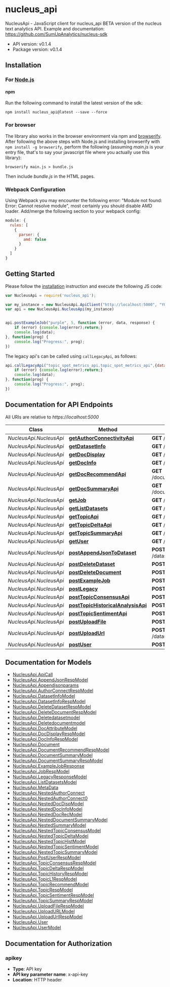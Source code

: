 # nucleus_api

NucleusApi - JavaScript client for nucleus_api
BETA version of the nucleus text analytics API. Example and documentation: https://github.com/SumUpAnalytics/nucleus-sdk

- API version: v0.1.4
- Package version: v0.1.4

## Installation

### For [Node.js](https://nodejs.org/)

#### npm

Run the following command to install the latest version of the sdk:

```shell
npm install nucleus_api@latest --save --force
```

### For browser

The library also works in the browser environment via npm and [browserify](http://browserify.org/). After following
the above steps with Node.js and installing browserify with `npm install -g browserify`,
perform the following (assuming *main.js* is your entry file, that's to say your javascript file where you actually 
use this library):

```shell
browserify main.js > bundle.js
```

Then include *bundle.js* in the HTML pages.

### Webpack Configuration

Using Webpack you may encounter the following error: "Module not found: Error:
Cannot resolve module", most certainly you should disable AMD loader. Add/merge
the following section to your webpack config:

```javascript
module: {
  rules: [
    {
      parser: {
        amd: false
      }
    }
  ]
}
```

## Getting Started

Please follow the [installation](#installation) instruction and execute the following JS code:

```javascript
var NucleusApi = require('nucleus_api');

var my_instance = new NucleusApi.ApiClient("http://localhost:5000", "YOUR_API_KEY")
var api = new NucleusApi.NucleusApi(my_instance)


api.postExampleJob("purple", 5, function (error, data, response) {
    if (error) {console.log(error);return;}
    console.log(data);
}, function(prog) {
    console.log("Progress:", prog);
})

```

The legacy api's can be called using `callLegacyApi`, as follows:

```javascript
api.callLegacyApi("topic_spot_metrics_api.topic_spot_metrics_api",{dataset:"my_dataset"}, function (error, data, response) {
    if (error) {console.log(error);return;}
    console.log(data);
}, function(prog) {
    console.log("Progress:", prog);
})
```

## Documentation for API Endpoints

All URIs are relative to *https://localhost:5000*

Class | Method | HTTP request | Description
------------ | ------------- | ------------- | -------------
*NucleusApi.NucleusApi* | [**getAuthorConnectivityApi**](docs/NucleusApi.md#getAuthorConnectivityApi) | **GET** /topics/author_connectivity | 
*NucleusApi.NucleusApi* | [**getDatasetInfo**](docs/NucleusApi.md#getDatasetInfo) | **GET** /datasets/dataset_info | 
*NucleusApi.NucleusApi* | [**getDocDisplay**](docs/NucleusApi.md#getDocDisplay) | **GET** /documents/document_display | 
*NucleusApi.NucleusApi* | [**getDocInfo**](docs/NucleusApi.md#getDocInfo) | **GET** /documents/document_info | 
*NucleusApi.NucleusApi* | [**getDocRecommendApi**](docs/NucleusApi.md#getDocRecommendApi) | **GET** /documents/document_recommend | 
*NucleusApi.NucleusApi* | [**getDocSummaryApi**](docs/NucleusApi.md#getDocSummaryApi) | **GET** /documents/document_summary | 
*NucleusApi.NucleusApi* | [**getJob**](docs/NucleusApi.md#getJob) | **GET** /jobs | 
*NucleusApi.NucleusApi* | [**getListDatasets**](docs/NucleusApi.md#getListDatasets) | **GET** /datasets | 
*NucleusApi.NucleusApi* | [**getTopicApi**](docs/NucleusApi.md#getTopicApi) | **GET** /topics/topics | 
*NucleusApi.NucleusApi* | [**getTopicDeltaApi**](docs/NucleusApi.md#getTopicDeltaApi) | **GET** /topics/topic_delta | 
*NucleusApi.NucleusApi* | [**getTopicSummaryApi**](docs/NucleusApi.md#getTopicSummaryApi) | **GET** /topics/topic_summary | 
*NucleusApi.NucleusApi* | [**getUser**](docs/NucleusApi.md#getUser) | **GET** /users | 
*NucleusApi.NucleusApi* | [**postAppendJsonToDataset**](docs/NucleusApi.md#postAppendJsonToDataset) | **POST** /datasets/append_json_to_dataset | 
*NucleusApi.NucleusApi* | [**postDeleteDataset**](docs/NucleusApi.md#postDeleteDataset) | **POST** /datasets/delete_dataset | 
*NucleusApi.NucleusApi* | [**postDeleteDocument**](docs/NucleusApi.md#postDeleteDocument) | **POST** /datasets/delete_document | 
*NucleusApi.NucleusApi* | [**postExampleJob**](docs/NucleusApi.md#postExampleJob) | **POST** /jobs/start_example_job | 
*NucleusApi.NucleusApi* | [**postLegacy**](docs/NucleusApi.md#postLegacy) | **POST** /legacy | 
*NucleusApi.NucleusApi* | [**postTopicConsensusApi**](docs/NucleusApi.md#postTopicConsensusApi) | **POST** /topics/topic_consensus | 
*NucleusApi.NucleusApi* | [**postTopicHistoricalAnalysisApi**](docs/NucleusApi.md#postTopicHistoricalAnalysisApi) | **POST** /topics/topic_historical | 
*NucleusApi.NucleusApi* | [**postTopicSentimentApi**](docs/NucleusApi.md#postTopicSentimentApi) | **POST** /topics/topic_sentiment | 
*NucleusApi.NucleusApi* | [**postUploadFile**](docs/NucleusApi.md#postUploadFile) | **POST** /datasets/upload_file | 
*NucleusApi.NucleusApi* | [**postUploadUrl**](docs/NucleusApi.md#postUploadUrl) | **POST** /datasets/import_file_from_url | 
*NucleusApi.NucleusApi* | [**postUser**](docs/NucleusApi.md#postUser) | **POST** /users | 


## Documentation for Models

 - [NucleusApi.ApiCall](docs/ApiCall.md)
 - [NucleusApi.AppendJsonRespModel](docs/AppendJsonRespModel.md)
 - [NucleusApi.Appendjsonparams](docs/Appendjsonparams.md)
 - [NucleusApi.AuthorConnectRespModel](docs/AuthorConnectRespModel.md)
 - [NucleusApi.DatasetInfoModel](docs/DatasetInfoModel.md)
 - [NucleusApi.DatasetInfoRespModel](docs/DatasetInfoRespModel.md)
 - [NucleusApi.DeleteDatasetRespModel](docs/DeleteDatasetRespModel.md)
 - [NucleusApi.DeleteDocumentRespModel](docs/DeleteDocumentRespModel.md)
 - [NucleusApi.Deletedatasetmodel](docs/Deletedatasetmodel.md)
 - [NucleusApi.Deletedocumentmodel](docs/Deletedocumentmodel.md)
 - [NucleusApi.DocAttributeModel](docs/DocAttributeModel.md)
 - [NucleusApi.DocDisplayRespModel](docs/DocDisplayRespModel.md)
 - [NucleusApi.DocInfoRespModel](docs/DocInfoRespModel.md)
 - [NucleusApi.Document](docs/Document.md)
 - [NucleusApi.DocumentRecommendRespModel](docs/DocumentRecommendRespModel.md)
 - [NucleusApi.DocumentSummaryModel](docs/DocumentSummaryModel.md)
 - [NucleusApi.DocumentSummaryRespModel](docs/DocumentSummaryRespModel.md)
 - [NucleusApi.ExampleJobResponse](docs/ExampleJobResponse.md)
 - [NucleusApi.JobRespModel](docs/JobRespModel.md)
 - [NucleusApi.LegacyResponseModel](docs/LegacyResponseModel.md)
 - [NucleusApi.ListDatasetsModel](docs/ListDatasetsModel.md)
 - [NucleusApi.MetaData](docs/MetaData.md)
 - [NucleusApi.NestedAuthorConnect](docs/NestedAuthorConnect.md)
 - [NucleusApi.NestedAuthorConnect0](docs/NestedAuthorConnect0.md)
 - [NucleusApi.NestedDocDispModel](docs/NestedDocDispModel.md)
 - [NucleusApi.NestedDocInfoModel](docs/NestedDocInfoModel.md)
 - [NucleusApi.NestedDocRecModel](docs/NestedDocRecModel.md)
 - [NucleusApi.NestedDocumentSummaryModel](docs/NestedDocumentSummaryModel.md)
 - [NucleusApi.NestedSummaryModel](docs/NestedSummaryModel.md)
 - [NucleusApi.NestedTopicConsensusModel](docs/NestedTopicConsensusModel.md)
 - [NucleusApi.NestedTopicDeltaModel](docs/NestedTopicDeltaModel.md)
 - [NucleusApi.NestedTopicHistModel](docs/NestedTopicHistModel.md)
 - [NucleusApi.NestedTopicSentimentModel](docs/NestedTopicSentimentModel.md)
 - [NucleusApi.NestedTopicSummaryModel](docs/NestedTopicSummaryModel.md)
 - [NucleusApi.PostUserRespModel](docs/PostUserRespModel.md)
 - [NucleusApi.TopicConsensusRespModel](docs/TopicConsensusRespModel.md)
 - [NucleusApi.TopicDeltaRespModel](docs/TopicDeltaRespModel.md)
 - [NucleusApi.TopicHistoryRespModel](docs/TopicHistoryRespModel.md)
 - [NucleusApi.TopicL1RespModel](docs/TopicL1RespModel.md)
 - [NucleusApi.TopicRecommendModel](docs/TopicRecommendModel.md)
 - [NucleusApi.TopicRespModel](docs/TopicRespModel.md)
 - [NucleusApi.TopicSentimentRespModel](docs/TopicSentimentRespModel.md)
 - [NucleusApi.TopicSummaryRespModel](docs/TopicSummaryRespModel.md)
 - [NucleusApi.UploadFileRespModel](docs/UploadFileRespModel.md)
 - [NucleusApi.UploadURLModel](docs/UploadURLModel.md)
 - [NucleusApi.UploadUrlRespModel](docs/UploadUrlRespModel.md)
 - [NucleusApi.User](docs/User.md)
 - [NucleusApi.UserModel](docs/UserModel.md)


## Documentation for Authorization


### apikey

- **Type**: API key
- **API key parameter name**: x-api-key
- **Location**: HTTP header

